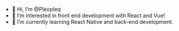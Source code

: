- 👋 Hi, I’m @Pleopleq
- 👀 I’m interested in front end development with React and Vue!
- 🌱 I’m currently learning React Native and back-end development.

<!---
Pleopleq/Pleopleq is a ✨ special ✨ repository because its `README.md` (this file) appears on your GitHub profile.
You can click the Preview link to take a look at your changes.
--->
